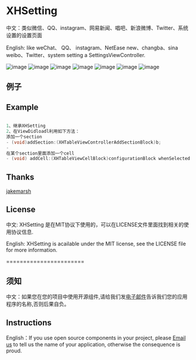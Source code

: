 XHSetting
=========

中文：类似微信、QQ、instagram、网易新闻、唱吧、新浪微博、Twitter、系统设置的设置页面  

English: like weChat、 QQ、 instagram、NetEase new、changba、sina weibo、Twitter、system setting a SettingsViewController.


![image](https://github.com/JackTeam/XHSetting/raw/master/Screenshots/微信.png)
![image](https://github.com/JackTeam/XHSetting/raw/master/Screenshots/QQ.png)
![image](https://github.com/JackTeam/XHSetting/raw/master/Screenshots/Instagram.png)
![image](https://github.com/JackTeam/XHSetting/raw/master/Screenshots/网易新闻.png)
![image](https://github.com/JackTeam/XHSetting/raw/master/Screenshots/唱吧.png)
![image](https://github.com/JackTeam/XHSetting/raw/master/Screenshots/新浪微博.png)
![image](https://github.com/JackTeam/XHSetting/raw/master/Screenshots/Twitter.png)


## 例子
## Example
```objective-c

1、继承XHSetting
2、在ViewDidloadl利用如下方法：
添加一个section
- (void)addSection:(XHTableViewControllerAddSectionBlock)b;
- 
在某个section里面添加一个cell
- (void) addCell:(XHTableViewCellBlock)configurationBlock whenSelected:(XHTableViewCellWhenSelectedBlock)whenSelectedBlock;

```

## Thanks

[jakemarsh](https://github.com/jakemarsh)


## License

中文:      XHSetting 是在MIT协议下使用的，可以在LICENSE文件里面找到相关的使用协议信息.

English:   XHSetting is acailable under the MIT license, see the LICENSE file for more information.



=======================
## 须知       
中文：如果您在您的项目中使用开源组件,请给我们发[电子邮件](mailto:xhzengAIB@gmail.com?subject=From%20GitHub%20XHSetting)告诉我们您的应用程序的名称,否则后果自负。         

## Instructions
         
English：If you use open source components in your project, please [Email us](mailto:xhzengAIB@gmail.com?subject=From%20GitHub%20XHSetting) to tell us the name of your application, otherwise the consequence is proud.

